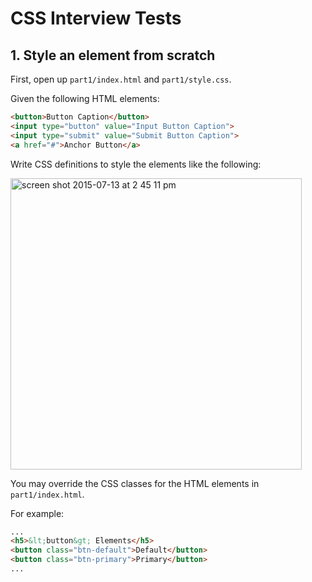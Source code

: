 # CSS Interview Tests

## 1. Style an element from scratch

First, open up `part1/index.html` and `part1/style.css`.

Given the following HTML elements:

```html
<button>Button Caption</button>
<input type="button" value="Input Button Caption">
<input type="submit" value="Submit Button Caption">
<a href="#">Anchor Button</a>
```

Write CSS definitions to style the elements like the following:

<img width="466" alt="screen shot 2015-07-13 at 2 45 11 pm" src="https://cloud.githubusercontent.com/assets/3170805/8682221/9edffd7a-2a20-11e5-9ff2-accfe49d3a4c.png">

You may override the CSS classes for the HTML elements in `part1/index.html`.

For example:

```html
...
<h5>&lt;button&gt; Elements</h5>
<button class="btn-default">Default</button>
<button class="btn-primary">Primary</button>
...
```
